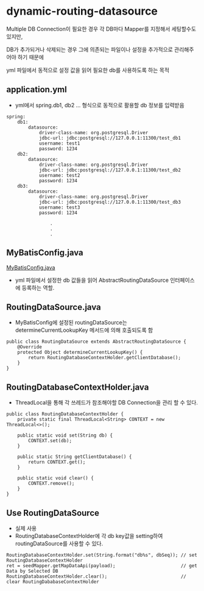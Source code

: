# dynamic-routing-datasource

Multiple DB Connection이 필요한 경우 각 DB마다 Mapper를 지정해서 세팅할수도 있지만,

DB가 추가되거나 삭제되는 경우 그에 의존되는 파일이나 설정을 추가적으로 관리해주어야 하기 때문에

yml 파일에서 동적으로 설정 값을 읽어 필요한 db를 사용하도록 하는 목적


## application.yml
- yml에서 spring.db1, db2 ... 형식으로 동적으로 활용할 db 정보를 입력받음
``` console
spring:
    db1:
        datasource:
            driver-class-name: org.postgresql.Driver
            jdbc-url: jdbc:postgresql://127.0.0.1:11300/test_db1
            username: test1
            password: 1234
    db2:
        datasource:
            driver-class-name: org.postgresql.Driver
            jdbc-url: jdbc:postgresql://127.0.0.1:11300/test_db2
            username: test2
            password: 1234
    db3:
        datasource:
            driver-class-name: org.postgresql.Driver
            jdbc-url: jdbc:postgresql://127.0.0.1:11300/test_db3
            username: test3
            password: 1234

                .
                .    
                .
```

## MyBatisConfig.java
[MyBatisConfig.java](https://github.com/jungkimhoon/dynamic-routing-datasource/blob/main/src/main/java/com/example/dynamicroutingdatasource/config/MyBatisConfig.java)

- yml 파일에서 설정한 db 값들을 읽어 AbstractRoutingDataSource 인터페이스에 등록하는 역할.

## RoutingDataSource.java
- MyBatisConfig에 설정된 routingDataSource는 determineCurrentLookupKey 메서드에 의해 호출되도록 함
``` console
public class RoutingDataSource extends AbstractRoutingDataSource {
    @Override
    protected Object determineCurrentLookupKey() {
        return RoutingDatabaseContextHolder.getClientDatabase();
    }
}
```

## RoutingDatabaseContextHolder.java
- ThreadLocal을 통해 각 쓰레드가 참조해야할 DB Connection을 관리 할 수 있다.
``` console
public class RoutingDatabaseContextHolder {
    private static final ThreadLocal<String> CONTEXT = new ThreadLocal<>();

    public static void set(String db) {
        CONTEXT.set(db);
    }

    public static String getClientDatabase() {
        return CONTEXT.get();
    }

    public static void clear() {
        CONTEXT.remove();
    }
}
```

## Use RoutingDataSource
- 실제 사용
- RoutingDatabaseContextHolder에 각 db key값을 setting하여 routingDataSource를 사용할 수 있다.
``` console
RoutingDatabaseContextHolder.set(String.format("db%s", dbSeq)); // set RoutingDatabaseContextHolder
ret = seedMapper.getMapDataApi(payload);                        // get Data by Selected DB
RoutingDatabaseContextHolder.clear();                           // clear RoutingDababaseContextHolder
```
